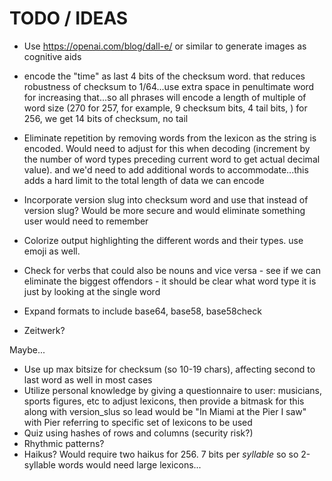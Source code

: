 # TODO / IDEAS

* Use https://openai.com/blog/dall-e/ or similar to generate images as cognitive aids

* encode the "time" as last 4 bits of the checksum word. that reduces robustness of checksum to 1/64...use extra space in penultimate word for increasing that...so all phrases will encode a length of multiple of word size (270 for 257, for example, 9 checksum bits, 4 tail bits, )
for 256, we get 14 bits of checksum, no tail

* Eliminate repetition by removing words from the lexicon as the string is encoded. Would need to adjust for this when decoding (increment by the number of word types preceding current word to get actual decimal value). and we'd need to add additional words to accommodate...this adds a hard limit to the total length of data we can encode

* Incorporate version slug into checksum word and use that instead of version slug? Would be more secure and would eliminate something user would need to remember

* Colorize output highlighting the different words and their types. use emoji as well.
* Check for verbs that could also be nouns and vice versa - see if we can eliminate the biggest offendors - it should be clear what word type it is just by looking at the single word

* Expand formats to include base64, base58, base58check

* Zeitwerk?

Maybe...
* Use up max bitsize for checksum (so 10-19 chars), affecting second to last word as well in most cases
* Utilize personal knowledge by giving a questionnaire to user: musicians, sports figures, etc to adjust lexicons, then provide a bitmask for this along with version_slus so lead would be "In Miami at the Pier I saw" with Pier referring to specific set of lexicons to be used
* Quiz using hashes of rows and columns (security risk?)
* Rhythmic patterns?
* Haikus? Would require two haikus for 256. 7 bits per _syllable_ so so 2-syllable words would need large lexicons...
